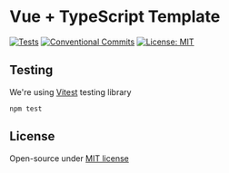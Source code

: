 # Vue + TypeScript Template

[![Tests](https://github.com/czernika/template-vue/actions/workflows/tests.yml/badge.svg)](https://github.com/czernika/template-vue/actions/workflows/tests.yml) [![Conventional Commits](https://img.shields.io/badge/Conventional%20Commits-1.0.0-%23FE5196?logo=conventionalcommits&logoColor=white)](https://conventionalcommits.org) [![License: MIT](https://img.shields.io/badge/License-MIT-yellow.svg)](https://opensource.org/licenses/MIT)

## Testing

We're using [Vitest](https://vitest.dev/) testing library

```
npm test
```

## License

Open-source under [MIT license](LICENSE)
